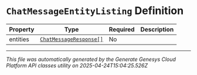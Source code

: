 # `ChatMessageEntityListing` Definition

| Property | Type | Required | Description |
|----------|------|----------|-------------|
| entities | [`ChatMessageResponse[]`](chatmessageresponse-definition.md) | No |  |

---

*This file was automatically generated by the Generate Genesys Cloud Platform API classes utility on 2025-04-24T15:04:25.526Z*